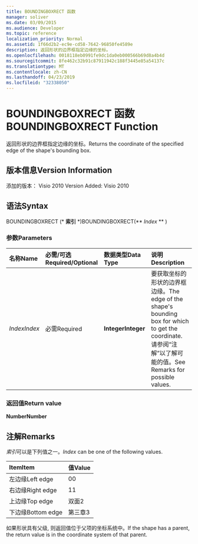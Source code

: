 ```yaml
---
title: BOUNDINGBOXRECT 函数
manager: soliver
ms.date: 03/09/2015
ms.audience: Developer
ms.topic: reference
localization_priority: Normal
ms.assetid: 1f66d2b2-ec9e-cd58-7642-96850fe4589e
description: 返回形状的边界框指定边缘的坐标。
ms.openlocfilehash: 0018118eb0991fe9dc1da0eb000566b69d8a4b4d
ms.sourcegitcommit: 8fe462c32b91c87911942c188f3445e85a54137c
ms.translationtype: MT
ms.contentlocale: zh-CN
ms.lasthandoff: 04/23/2019
ms.locfileid: "32338050"
---
```

# <a name="boundingboxrect-function"></a><span data-ttu-id="469cb-103">BOUNDINGBOXRECT 函数</span><span class="sxs-lookup"><span data-stu-id="469cb-103">BOUNDINGBOXRECT Function</span></span>

<span data-ttu-id="469cb-104">返回形状的边界框指定边缘的坐标。</span><span class="sxs-lookup"><span data-stu-id="469cb-104">Returns the coordinate of the specified edge of the shape's bounding box.</span></span>
  
## <a name="version-information"></a><span data-ttu-id="469cb-105">版本信息</span><span class="sxs-lookup"><span data-stu-id="469cb-105">Version Information</span></span>

<span data-ttu-id="469cb-106">添加的版本： Visio 2010
</span><span class="sxs-lookup"><span data-stu-id="469cb-106">Version Added: Visio 2010</span></span> 
  
## <a name="syntax"></a><span data-ttu-id="469cb-107">语法</span><span class="sxs-lookup"><span data-stu-id="469cb-107">Syntax</span></span>

<span data-ttu-id="469cb-108">BOUNDINGBOXRECT (\* **索引** \*)</span><span class="sxs-lookup"><span data-stu-id="469cb-108">BOUNDINGBOXRECT(\*\* *Index* \*\* )</span></span> 
  
### <a name="parameters"></a><span data-ttu-id="469cb-109">参数</span><span class="sxs-lookup"><span data-stu-id="469cb-109">Parameters</span></span>

|<span data-ttu-id="469cb-110">**名称**</span><span class="sxs-lookup"><span data-stu-id="469cb-110">**Name**</span></span>|<span data-ttu-id="469cb-111">**必需/可选**</span><span class="sxs-lookup"><span data-stu-id="469cb-111">**Required/Optional**</span></span>|<span data-ttu-id="469cb-112">**数据类型**</span><span class="sxs-lookup"><span data-stu-id="469cb-112">**Data Type**</span></span>|<span data-ttu-id="469cb-113">**说明**</span><span class="sxs-lookup"><span data-stu-id="469cb-113">**Description**</span></span>|
|:-----|:-----|:-----|:-----|
| <span data-ttu-id="469cb-114">_Index_</span><span class="sxs-lookup"><span data-stu-id="469cb-114">_Index_</span></span> <br/> |<span data-ttu-id="469cb-115">必需</span><span class="sxs-lookup"><span data-stu-id="469cb-115">Required</span></span>  <br/> |<span data-ttu-id="469cb-116">**Integer**</span><span class="sxs-lookup"><span data-stu-id="469cb-116">**Integer**</span></span> <br/> |<span data-ttu-id="469cb-117">要获取坐标的形状的边界框边缘。</span><span class="sxs-lookup"><span data-stu-id="469cb-117">The edge of the shape's bounding box for which to get the coordinate.</span></span> <span data-ttu-id="469cb-118">请参阅“注解”以了解可能的值。</span><span class="sxs-lookup"><span data-stu-id="469cb-118">See Remarks for possible values.</span></span>  <br/> |
   
### <a name="return-value"></a><span data-ttu-id="469cb-119">返回值</span><span class="sxs-lookup"><span data-stu-id="469cb-119">Return value</span></span>

 <span data-ttu-id="469cb-120">**Number**</span><span class="sxs-lookup"><span data-stu-id="469cb-120">**Number**</span></span>
  
## <a name="remarks"></a><span data-ttu-id="469cb-121">注解</span><span class="sxs-lookup"><span data-stu-id="469cb-121">Remarks</span></span>

 <span data-ttu-id="469cb-122">*索引*可以是下列值之一。</span><span class="sxs-lookup"><span data-stu-id="469cb-122">*Index*  can be one of the following values.</span></span> 
  
|<span data-ttu-id="469cb-123">**Item**</span><span class="sxs-lookup"><span data-stu-id="469cb-123">**Item**</span></span>|<span data-ttu-id="469cb-124">**值**</span><span class="sxs-lookup"><span data-stu-id="469cb-124">**Value**</span></span>|
|:-----|:-----|
|<span data-ttu-id="469cb-125">左边缘</span><span class="sxs-lookup"><span data-stu-id="469cb-125">Left edge</span></span>  <br/> |<span data-ttu-id="469cb-126">0</span><span class="sxs-lookup"><span data-stu-id="469cb-126">0</span></span>  <br/> |
|<span data-ttu-id="469cb-127">右边缘</span><span class="sxs-lookup"><span data-stu-id="469cb-127">Right edge</span></span>  <br/> |<span data-ttu-id="469cb-128">1</span><span class="sxs-lookup"><span data-stu-id="469cb-128">1</span></span>  <br/> |
|<span data-ttu-id="469cb-129">上边缘</span><span class="sxs-lookup"><span data-stu-id="469cb-129">Top edge</span></span>  <br/> |<span data-ttu-id="469cb-130">双面</span><span class="sxs-lookup"><span data-stu-id="469cb-130">2</span></span>  <br/> |
|<span data-ttu-id="469cb-131">下边缘</span><span class="sxs-lookup"><span data-stu-id="469cb-131">Bottom edge</span></span>  <br/> |<span data-ttu-id="469cb-132">第三章</span><span class="sxs-lookup"><span data-stu-id="469cb-132">3</span></span>  <br/> |
   
<span data-ttu-id="469cb-133">如果形状具有父级, 则返回值位于父项的坐标系统中。</span><span class="sxs-lookup"><span data-stu-id="469cb-133">If the shape has a parent, the return value is in the coordinate system of that parent.</span></span>
  

